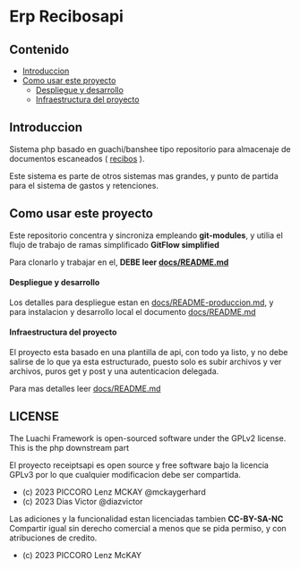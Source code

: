# Erp Recibosapi

## Contenido

* [Introduccion](#introduccion)
* [Como usar este proyecto](#como-usar-este-proyecto)
    * [Despliegue y desarrollo](#despliegue-y-desarrollo)
    * [Infraestructura del proyecto](#infraestructura-del-proyecto)

## Introduccion

Sistema php basado en guachi/banshee tipo repositorio para almacenaje de documentos 
escaneados ( [recibos](docs/README-artifacts.md#artefactos) ).

Este sistema es parte de otros sistemas mas grandes, y punto de 
partida para el sistema de gastos y retenciones.

## Como usar este proyecto

Este repositorio concentra y sincroniza empleando **git-modules**,
y utilia el flujo de trabajo de ramas simplificado **GitFlow simplified**

Para clonarlo y trabajar en el, **DEBE leer [docs/README.md](docs/README.md)**

#### Despliegue y desarrollo

Los detalles para despliegue estan en [docs/README-produccion.md](docs/README-produccion.md), 
y para instalacion y desarrollo local el documento [docs/README.md](docs/README.md)

#### Infraestructura del proyecto

El proyecto esta basado en una plantilla de api, con todo ya listo, 
y no debe salirse de lo que ya esta estructurado, puesto solo 
es subir archivos y ver archivos, puros get y post y una autenticacion delegada.

Para mas detalles leer [docs/README.md](docs/README.md)

## LICENSE

The Luachi Framework is open-sourced software under the GPLv2 license. This is the php downstream part

El proyecto receiptsapi es open source y free software bajo la licencia GPLv3 por lo que cualquier modificacion debe ser compartida.

* (c) 2023 PICCORO Lenz MCKAY @mckaygerhard
* (c) 2023 Dias Victor @diazvictor

Las adiciones y la funcionalidad estan licenciadas tambien **CC-BY-SA-NC** Compartir igual sin derecho comercial a menos que se pida permiso, y con atribuciones de credito.

* (c) 2023 PICCORO Lenz McKAY <mckaygerhard>
